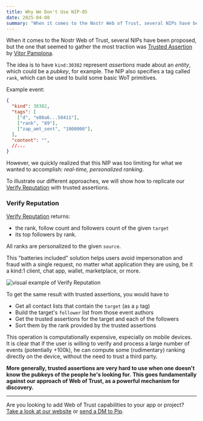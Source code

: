 ```yaml
---
title: Why We Don't Use NIP-85
date: 2025-04-08
summary: "When it comes to the Nostr Web of Trust, several NIPs have been proposed, but the one that seemed to gather the most traction was Trusted Assertion by Vitor Pamplona..."
---
```


When it comes to the Nostr Web of Trust, several NIPs have been proposed, but the one that seemed to gather the most traction was [Trusted Assertion](https://github.com/nostr-protocol/nips/pull/1534) by [Vitor Pamplona](https://npub.world/npub1gcxzte5zlkncx26j68ez60fzkvtkm9e0vrwdcvsjakxf9mu9qewqlfnj5z).

The idea is to have `kind:30382` represent *assertions* made about an *entity*, which could be a *pubkey*, for example. The NIP also specifies a tag called `rank`, which can be used to build some basic WoT primitives.

Example event:

```json
{
  "kind": 30382,
  "tags": [
    ["d", "e88a6...50411"],
    ["rank", "89"],
    ["zap_amt_sent", "1000000"],
  ],
  "content": "",
  //...
}
```

However, we quickly realized that this NIP was too limiting for what we wanted to accomplish: *real-time, personalized ranking*.

To illustrate our different approaches, we will show how to replicate our [Verify Reputation](/docs/services/verify-reputation) with trusted assertions.

### Verify Reputation

[Verify Reputation](/docs/services/verify-reputation/) returns:
- the rank, follow count and followers count of the given `target`
- its top followers by rank.

All ranks are personalized to the given `source`.

This "batteries included" solution helps users avoid impersonation and fraud with a single request, no matter what application they are using, be it a kind:1 client, chat app, wallet, marketplace, or more.

![visual example of Verify Reputation](/images/verify_reputation_example.png)

To get the same result with trusted assertions, you would have to

- Get all contact lists that contain the `target` (as a `p` tag) 
- Build the target's `follower` list from those event authors
- Get the trusted assertions for the target and each of the followers
- Sort them by the rank provided by the trusted assertions

This operation is computationally expensive, especially on mobile devices. It is clear that if the user is willing to verify and process a large number of events (potentially +100k), he can compute some (rudimentary) ranking directly on the device, without the need to trust a third party.

**More generally, trusted assertions are very hard to use when one doesn't know the pubkeys of the people he's looking for.** **This goes fundamentally against our approach of Web of Trust, as a powerful mechanism for discovery.**

<div class="hx:mt-5"></div>

---

Are you looking to add Web of Trust capabilities to your app or project?  
[Take a look at our website](https://vertexlab.io/) or [send a DM to Pip](https://signal.me/#eu/O6mL1ozXhujHr-seJPkZzA4EKprDgr64AqoAOhu4U5TtKlRwutNJvbsCqXJvZb1-).